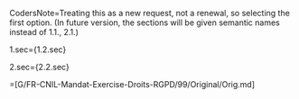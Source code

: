CodersNote=Treating this as a new request, not a renewal, so selecting the first option.  (In future version, the sections will be given semantic names instead of 1.1., 2.1.)

1.sec={1.2.sec}

2.sec={2.2.sec}

=[G/FR-CNIL-Mandat-Exercise-Droits-RGPD/99/Original/Orig.md]
